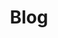 ---
title: "Blog"
slug: "blog"
layout: "blog"

menu:
    main:
        name: Blog
        weight: 4
        params:
            icon: article
---